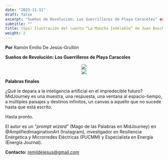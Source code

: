 ```yaml
---
date: "2023-11-11"
draft: false
excerpt: "Sueños de Revolución: Los Guerrilleros de Playa Caracoles" es un portal, un puente temporal y una síntesis de las décadas que forjaron la identidad sociopolítica actual de la República Dominicana.  Desde el cierre de la Segunda Guerra Mundial en 1945, hasta el valiente desembarco de los guerrilleros liderados por Francisco Alberto Caamaño Deño en 1973; esta fotonovela es un viaje al pasado, un recorrido por los recuerdos de seres que ya no habitan este mundo, pero que han dejado huellas escritas con tinta y sangre.  ¡Cuan nobles fueron sus ideales! ¡Cuan inspirador su sacrificio al entregarse en cuerpo y alma a una causa! ¡La patria!
subtitle: ""
title: (Spa) Ilustración del cuento “La Mancha Indeleble” de Juan Bosch usando Inteligencia Artificial (IA)
weight: 2
---
```

**Por** Ramón Emilio De Jesús-Grullón

**Sueños de Revolución: Los Guerrilleros de Playa Caracoles**

<div align="center">
    <img src="/blog/AmplifiedImagination/SueñosDeRevolución/1.png">
</div>

<div align="center">
    <img src="/blog/AmplifiedImagination/SueñosDeRevolución/2.png">
</div>



**Palabras finales**

¿Qué le depara a la inteligencia artificial en el impredecible futuro? MidJourney es una muestra, una respuesta, una ventana al espacio-tiempo, a múltiples paisajes y destinos infinitos, un canvas a aquello que no sucede hasta que está escrito.

Hasta pronto.

El autor es un "_prompt wizard_" (Mago de las Palabras en MidJourney) en @AmplifiedImaginationArt (Instagram), investigador en Resiliencia Enérgetica y Microrredes Eléctricas (PUCMM) y Especialista en Energía (Energía Journal).

**Contacto:** remildejesus@gmail.com